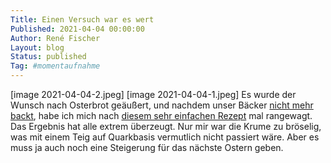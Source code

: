 ```yaml
---
Title: Einen Versuch war es wert
Published: 2021-04-04 00:00:00
Author: René Fischer
Layout: blog
Status: published
Tag: #momentaufnahme
---
```

[image 2021-04-04-2.jpeg]
[image 2021-04-04-1.jpeg]
Es wurde der Wunsch nach Osterbrot geäußert, und nachdem unser Bäcker [nicht mehr backt](/brotbackkunst), habe ich mich nach [diesem sehr einfachen Rezept](https://www.infranken.de/ratgeber/genuss/rezepte/osterbrot-backen-rezept-einfach-art-5183337) mal rangewagt. Das Ergebnis hat alle extrem überzeugt. Nur mir war die Krume zu bröselig, was mit einem Teig auf Quarkbasis vermutlich nicht passiert wäre. Aber es muss ja auch noch eine Steigerung für das nächste Ostern geben.
